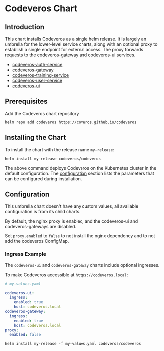 # Codeveros Chart

## Introduction

This chart installs Codeveros as a single helm release. It is largely an umbrella for the lower-level service
charts, along with an optional proxy to establish a single endpoint for external access. The proxy forwards requests 
to the codeveros-gateway and codeveros-ui services.

* [codeveros-auth-service](../codeveros-auth-service)
* [codeveros-gateway](../codeveros-gateway)
* [codeveros-training-service](../codeveros-training-service)
* [codeveros-user-service](../codeveros-user-service)
* [codeveros-ui](../codeveros-ui)

## Prerequisites

Add the Codeveros chart repository

```shell script
helm repo add codeveros https://coveros.github.io/codeveros
```

## Installing the Chart

To install the chart with the release name `my-release`:

```shell script
helm install my-release codeveros/codeveros
```

The above command deploys Codeveros on the Kubernetes cluster in the default configuration. The [configuration](#configuration) 
section lists the parameters that can be configured during installation.

## Configuration

This umbrella chart doesn't have any custom values, all available configuration is from its child
charts.

By default, the nginx proxy is enabled, and the codeveros-ui and codeveros-gateways are disabled.

Set `proxy.enabled` to `false` to not install the nginx dependency and to not add the codeveros
ConfigMap.

### Ingress Example

The `codeveros-ui` and `codeveros-gateway` charts include optional ingresses.

To make Codeveros accessible at `https://codeveros.local`:

```yaml
# my-values.yaml

codeveros-ui:
  ingress:
    enabled: true
    host: codeveros.local
codeveros-gateway:
  ingress:
    enabled: true
    host: codeveros.local
proxy:
  enabled: false
```

```shell script
helm install my-release -f my-values.yaml codeveros/codeveros
```
